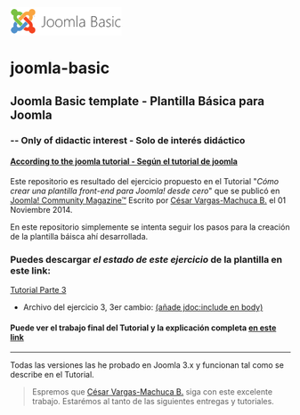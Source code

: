 <img src="https://raw.githubusercontent.com/rumpmx/joomla-basic/master/img/logo.png" data-canonical-src="https://raw.githubusercontent.com/rumpmx/joomla-basic/master/img/logo.png" width="200" height="50" />

# joomla-basic
## Joomla Basic template - Plantilla Básica para Joomla
### -- Only of didactic interest - Solo de interés didáctico
#### [According to the joomla tutorial - Según el tutorial de joomla](https://magazine.joomla.org/es/ediciones-anteriores/noviembre-2014/item/2377-como-crear-una-plantilla-front-end-para-joomla-desde-cero-parte-1)

Este repositorio es resultado del ejercicio propuesto en el Tutorial "_Cómo crear una plantilla front-end para Joomla! desde cero_" que se publicó en [Joomla! Community Magazine™](https://magazine.joomla.org/es) Escrito por [César Vargas-Machuca B.](http://twitter.com/WebCamayoc) el 01 Noviembre 2014.

En este repositorio simplemente se intenta seguir los pasos para la creación de la plantilla báisca ahí desarrollada.

### Puedes descargar *el estado de este ejercicio* de la plantilla en este link:

[Tutorial Parte 3](https://magazine.joomla.org/es/ediciones-anteriores/diciembre-2014/item/2414-como-crear-una-plantilla-front-end-para-joomla-desde-cero-parte-3)

- Archivo del ejercicio 3, 3er cambio: [(añade jdoc:include en body)](https://github.com/rumpmx/joomla-basic/archive/3raParte-3.zip)


#### Puede ver el trabajo final del Tutorial y la explicación completa [en este link](https://github.com/rumpmx/joomla-basic/)

---

Todas las versiones las he probado en Joomla 3.x y funcionan tal como se describe en el Tutorial.

> Espremos que [César Vargas-Machuca B.](http://twitter.com/WebCamayoc) siga con este excelente trabajo. Estarémos al tanto de las siguientes entregas y tutoriales.